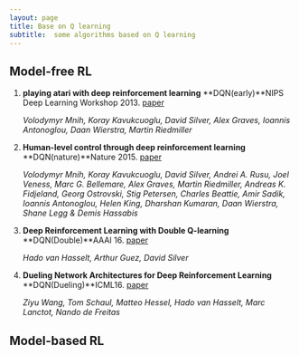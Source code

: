 ```yaml
---
layout: page
title: Base on Q learning
subtitle:  some algorithms based on Q learning
---
```

## Model-free RL
1. **playing atari with deep reinforcement learning** **DQN(early)**NIPS Deep Learning Workshop 2013. [paper](https://arxiv.org/pdf/1312.5602.pdf)

    *Volodymyr Mnih, Koray Kavukcuoglu, David Silver, Alex Graves, Ioannis Antonoglou, Daan Wierstra, Martin Riedmiller*
2. **Human-level control through deep reinforcement learning** **DQN(nature)**Nature 2015. [paper](https://www.nature.com/articles/nature14236)

    *Volodymyr Mnih, Koray Kavukcuoglu, David Silver, Andrei A. Rusu, Joel Veness, Marc G. Bellemare, Alex Graves, Martin Riedmiller, Andreas K. Fidjeland, Georg Ostrovski, Stig Petersen, Charles Beattie, Amir Sadik, Ioannis Antonoglou, Helen King, Dharshan Kumaran, Daan Wierstra, Shane Legg & Demis Hassabis*
3. **Deep Reinforcement Learning with Double Q-learning** **DQN(Double)**AAAI 16. [paper](https://arxiv.org/abs/1509.06461)

    *Hado van Hasselt, Arthur Guez, David Silver*
4. **Dueling Network Architectures for Deep Reinforcement Learning** **DQN(Dueling)**ICML16. [paper](https://arxiv.org/abs/1511.06581)

    *Ziyu Wang, Tom Schaul, Matteo Hessel, Hado van Hasselt, Marc Lanctot, Nando de Freitas*
## Model-based RL